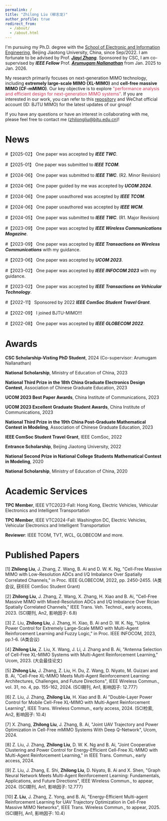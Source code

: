 ```yaml
---
permalink: /
title: "Zhilong Liu (柳志龙)"
author_profile: true
redirect_from: 
  - /about/
  - /about.html
---
```


I'm pursuing my Ph.D. degree with the [School of Electronic and Information Engineering](http://eie.bjtu.edu.cn/), Beijing Jiaotong University, China, since Sep/2022. I am fortunate to be advised by Prof. [***Jiayi Zhang***](https://sites.google.com/site/jiayizhang8650/). Sponsored by CSC, I am co-supervised by ***IEEE Fellow*** Prof. [***Arumugam Nallanathan***](https://www.eecs.qmul.ac.uk/~nalla/) from Jan. 2025 to Jan. 2026.

My research primarily focuses on next-generation MIMO technology, including **extremely large-scale MIMO (XL-MIMO)** and **cell-free massive MIMO (CF-mMIMO)**. Our key objective is to explore <font color="#C93756">"performance analysis and efficient design for next-generation MIMO systems"</font>. If you are interested in our work, you can refer to this [repository](https://github.com/BJTU-MIMO) and WeChat official account (ID: BJTU MIMO) for the latest updates of our group!

If you have any questions or have an interest in collaborating with me, please feel free to contact me (zhilongliu@bjtu.edu.cn)!

News
======
#【2025-02】 One paper was accepted by ***IEEE TWC***.

#【2025-01】 One paper was submitted to ***IEEE TCOM***.

#【2024-06】 One paper was submitted to ***IEEE TWC***. (R2. Minor Revision)

#【2024-06】 One paper guided by me was accepted by ***UCOM 2024***.

#【2024-06】 One paper uoauthored was accepted by ***IEEE TCOM***.

#【2024-06】 One paper uoauthored was accepted by ***IEEE WCM***.

#【2024-05】 One paper was submitted to ***IEEE TWC***. (R1. Major Revision)

#【2023-09】 One paper was accepted by ***IEEE Wireless Communications Magazine***.

#【2023-09】 One paper was accepted by ***IEEE Transactions on Wireless Communications*** with my guidance.

#【2023-06】 One paper was accepted by ***UCOM 2023***.

#【2023-02】 One paper was accepted by ***IEEE INFOCOM 2023*** with my guidance.

#【2023-02】 One paper was accepted by ***IEEE Transactions on Vehicular Technology***.

#【2022-11】 Sponsored by 2022 ***IEEE ComSoc Student Travel Grant***.

#【2022-09】 I joined BJTU-MIMO!!!

#【2022-08】 One paper was accepted by ***IEEE GLOBECOM 2022***.

Awards
======
**CSC Scholarship-Visting PhD Student**, 2024 (Co-supervisor: Arumugam Nallanathan)

**National Scholarship**, Ministry of Education of China, 2023

**National Third Prize in the 18th China Graduate Electronics Design Contest**, Association of Chinese Graduate Education, 2023

**UCOM 2023 Best Paper Awards**, China Institute of Communications, 2023

**UCOM 2023 Excellent Graduate Student Awards**, China Institute of Communications, 2023

**National Third Prize in the 19th China Post-Graduate Mathematical Contest in Modeling**, Association of Chinese Graduate Education, 2023

**IEEE ComSoc Student Travel Grant**, IEEE ComSoc, 2022

**Entrance Scholarship**, Beijing Jiaotong University, 2022

**National Second Prize in National College Students Mathematical Contest in Modeling**, 2020

**National Scholarship**, Ministry of Education of China, 2020


Academic Services
======
**TPC Member**, IEEE VTC2023-Fall: Hong Kong, Electric Vehicles, Vehicular Electronics and Intelligent Transportation

**TPC Member**, IEEE VTC2024-Fall: Washington DC, Electric Vehicles, Vehicular Electronics and Intelligent Transportation

**Reviewer**: IEEE TCOM, TVT, WCL, GLOBECOM and more.

Published Papers
======

[1] **Zhilong Liu**, J. Zhang, Z. Wang, B. Ai and D. W. K. Ng, "Cell-Free Massive MIMO with Low-Resolution ADCs and I/Q Imbalance Over Spatially Correlated Channels," in Proc. IEEE GLOBECOM, 2022, pp. 2450-2455. (A类会议, 获IEEE ComSoc Student Grant)

[2] **Zhilong Liu**, J. Zhang, Z. Wang, X. Zhang, H. Xiao and B. Ai, "Cell-Free Massive MIMO with Mixed-Resolution ADCs and I/Q Imbalance Over Rician Spatially Correlated Channels," IEEE Trans. Veh. Technol., early access, 2023. (SCI期刊, An2, 影响因子: 6.8)

[3] Z. Liu, **Zhilong Liu**, J. Zhang, H. Xiao, B. Ai and D. W. K. Ng, "Uplink Power Control for Extremely Large-Scale MIMO with Multi-Agent Reinforcement Learning and Fuzzy Logic," in Proc. IEEE INFOCOM, 2023, pp.1-6. (A类会议)

[4] **Zhilong Liu**, Z. Liu, X. Wang, J. Li, J. Zhang and B. Ai, "Antenna Selection of Cell-Free XL-MIMO Systems with Multi-Agent Reinforcement Learning," Ucom, 2023. (大会最佳论文)

[5] **Zhilong Liu**, J. Zhang, Z. Liu, H. Du, Z. Wang, D. Niyato, M. Guizani and B. Ai, "Cell-Free XL-MIMO Meets Multi-Agent Reinforcement Learning: Architectures, Challenges, and Future Directions", IEEE Wireless Commun., vol. 31, no. 4, pp. 155-162, 2024. (SCI期刊, An1, 影响因子: 12.777）

[6] Z. Liu, J. Zhang, **Zhilong Liu**, H. Xiao and B. Ai "Double-Layer Power Control for Mobile Cell-Free XL-MIMO with Multi-Agent Reinforcement Learning", IEEE Trans. Wireless Commun., early access, 2024. (SCI检索, An2, 影响因子: 10.4)

[7] X. Zhang, **Zhilong Liu**, J. Zhang, B. Ai, "Joint UAV Trajectory and Power Optimization in Cell-Free mMIMO Systems With Deep Q-Network", Ucom, 2024.

[8] Z. Liu, J. Zhang, **Zhilong Liu**, D. W. K. Ng and B. Ai, "Joint Cooperative Clustering and Power Control for Energy-Efficient Cell-Free XL-MIMO with Multi-Agent Reinforcement Learning," in IEEE Trans. Commun., early access, 2024.

[9] Z. Liu, J. Zhang, E. Shi, **Zhilong Liu**, D. Niyato,  B. Ai and X. Shen, "Graph Neural Network Meets Multi-Agent Reinforcement Learning: Fundamentals, Applications, and Future Directions", IEEE Wireless Commun., to appear, 2024. (SCI期刊, An1, 影响因子: 12.777）

[10] **Z. Liu**, J. Zhang, Z. Yong, and B. Ai, "Energy-Efficient Multi-agent Reinforcement Learning for UAV Trajectory Optimization in Cell-Free Massive MIMO Networks", IEEE Trans. Wireless Commun., to appear, 2025. (SCI期刊, An1, 影响因子: 10.4）






